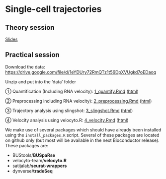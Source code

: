 Single-cell trajectories
================

## Theory session

[Slides](https://docs.google.com/presentation/d/1t_0yD7DxsMTK3fJPngNm9RN2CTgNJeeoBnxkd7c1mMc)

## Practical session

Download the data:
<https://drive.google.com/file/d/1eYDUry72RmQTz1t56DpXVUgkd7oEDaoq>

Unzip and put into the ‘data’ folder

① Quantification (Including RNA velocity):
[1_quantify.Rmd](session-trajectories/1_quantify.Rmd) ([html](session-trajectories/1_quantify.md))

② Preprocessing including RNA velocity):
[2_preprocessing.Rmd](session-trajectories/2_preprocessing.Rmd) ([html](session-trajectories/2_preprocessing.md))

③ Trajectory analysis using slingshot: [3_slingshot.Rmd](session-trajectories/3_slingshot.Rmd) ([html](session-trajectories/3_slingshot.md))

④ Velocity analysis using velocyto.R: [4_velocity.Rmd](session-trajectories/4_velocity.Rmd) ([html](session-trajectories/4_velocity.md))

We make use of several packages which should have already been installed
using the `install_packages.R` script. Several of these packages are
located on github only (but most will be available in the next
Bioconductor release). These packages are:

  - BUStools/**BUSpaRse**
  - velocyto-team/**velocyto.R**
  - satijalab/**seurat-wrappers**
  - dynverse/**tradeSeq**
